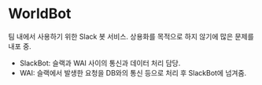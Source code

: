 # WorldBot
팀 내에서 사용하기 위한 Slack 봇 서비스. 상용화를 목적으로 하지 않기에 많은 문제를 내포 중.

- SlackBot: 슬랙과 WAI 사이의 통신과 데이터 처리 담당.
- WAI: 슬랙에서 발생한 요청을 DB와의 통신 등으로 처리 후 SlackBot에 넘겨줌.
